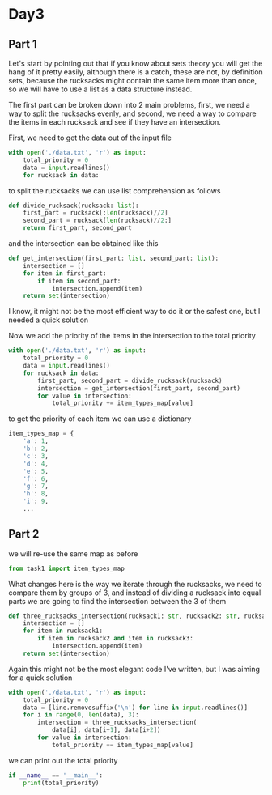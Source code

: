 # Day3

## Part 1

Let's start by pointing out that if you know about sets theory you will get the hang of it pretty easily, although there is a catch, these are not, by definition sets, because the rucksacks might contain the same item more than once, so we will have to use a list as a data structure instead.

The first part can be broken down into 2 main problems, first, we need a way to split the rucksacks evenly, and second, we need a way to compare the items in each rucksack and see if they have an intersection.

First, we need to get the data out of the input file
```python
with open('./data.txt', 'r') as input:
    total_priority = 0
    data = input.readlines()
    for rucksack in data:
```
to split the rucksacks we can use list comprehension as follows

```python
def divide_rucksack(rucksack: list):
    first_part = rucksack[:len(rucksack)//2]
    second_part = rucksack[len(rucksack)//2:]
    return first_part, second_part
```

and the intersection can be obtained like this

```python
def get_intersection(first_part: list, second_part: list):
    intersection = []
    for item in first_part:
        if item in second_part:
            intersection.append(item)
    return set(intersection)
```

I know, it might not be the most efficient way to do it or the safest one, but I needed a quick solution

Now we add the priority of the items in the intersection to the total priority

```python
with open('./data.txt', 'r') as input:
    total_priority = 0
    data = input.readlines()
    for rucksack in data:
        first_part, second_part = divide_rucksack(rucksack)
        intersection = get_intersection(first_part, second_part)
        for value in intersection:
            total_priority += item_types_map[value]
```

to get the priority of each item we can use a dictionary

```python
item_types_map = {
    'a': 1,
    'b': 2,
    'c': 3,
    'd': 4,
    'e': 5,
    'f': 6,
    'g': 7,
    'h': 8,
    'i': 9,
    ...
```
## Part 2 
we will re-use the same map as before
  
  ```python
  from task1 import item_types_map
  ```

What changes here is the way we iterate through the rucksacks, we need to compare them by groups of 3, and instead of dividing a rucksack into equal parts we are going to  find the intersection between the 3 of them

```python
def three_rucksacks_intersection(rucksack1: str, rucksack2: str, rucksack3: str):
    intersection = []
    for item in rucksack1:
        if item in rucksack2 and item in rucksack3:
            intersection.append(item)
    return set(intersection)
```

Again this might not be the most elegant code I've written, but I was aiming for a quick solution

```python
with open('./data.txt', 'r') as input:
    total_priority = 0
    data = [line.removesuffix('\n') for line in input.readlines()]
    for i in range(0, len(data), 3):
        intersection = three_rucksacks_intersection(
            data[i], data[i+1], data[i+2])
        for value in intersection:
            total_priority += item_types_map[value]
```
we can print out the total priority

```python
if __name__ == '__main__':
    print(total_priority)
```